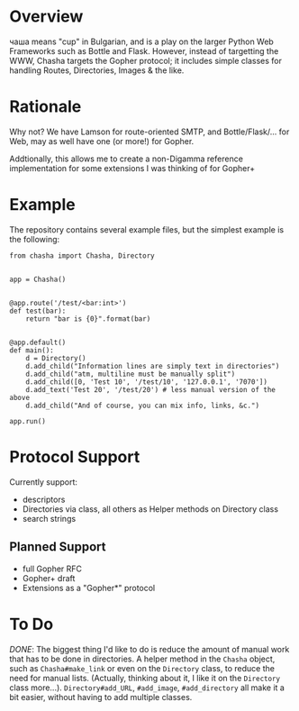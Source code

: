 # Overview

чаша means "cup" in Bulgarian, and is a play on the larger Python Web Frameworks such as Bottle and Flask. However, instead of targetting the WWW, Chasha 
targets the Gopher protocol; it includes simple classes for handling Routes, Directories, Images & the like.

# Rationale

 Why not? We have Lamson for route-oriented SMTP, and Bottle/Flask/... for Web, may as well have one (or more!) for Gopher.

 Addtionally, this allows me to create a non-Digamma reference implementation for some extensions I was thinking of for Gopher+

# Example

 The repository contains several example files, but the simplest example is the following:

    from chasha import Chasha, Directory


    app = Chasha()


    @app.route('/test/<bar:int>')
    def test(bar):
        return "bar is {0}".format(bar)


    @app.default()
    def main():
        d = Directory()
        d.add_child("Information lines are simply text in directories")
        d.add_child("atm, multiline must be manually split")
        d.add_child([0, 'Test 10', '/test/10', '127.0.0.1', '7070'])
        d.add_text('Test 20', '/test/20') # less manual version of the above
        d.add_child("And of course, you can mix info, links, &c.")

    app.run()

# Protocol Support

 Currently support:

- descriptors
- Directories via class, all others as Helper methods on Directory class
- search strings

## Planned Support

- full Gopher RFC
- Gopher+ draft
- Extensions as a "Gopher\*" protocol

# To Do

 *DONE*: The biggest thing I'd like to do is reduce the amount of manual work that has to be done in directories. A helper method
in the `Chasha` object, such as `Chasha#make_link` or even on the `Directory` class, to reduce the need for manual lists.
(Actually, thinking about it, I like it on the `Directory` class more...). `Directory#add_URL`, `#add_image`, `#add_directory`
all make it a bit easier, without having to add multiple classes.
